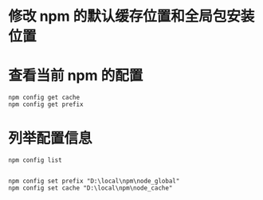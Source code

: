 # 修改 npm 的默认缓存位置和全局包安装位置

# 查看当前 npm 的配置

```
npm config get cache
npm config get prefix

```

# 列举配置信息

```
npm config list


npm config set prefix "D:\local\npm\node_global"
npm config set cache "D:\local\npm\node_cache"

```